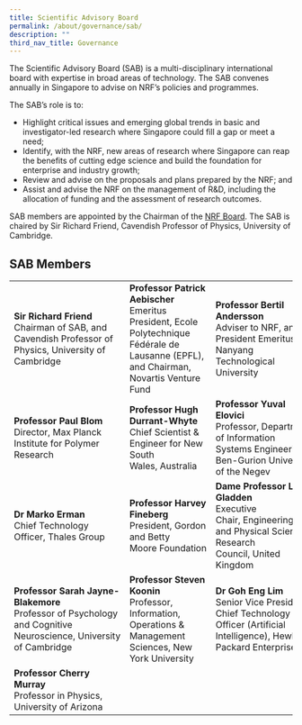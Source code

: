 ```yaml
---
title: Scientific Advisory Board
permalink: /about/governance/sab/
description: ""
third_nav_title: Governance
---
```

The Scientific Advisory Board (SAB) is a multi-disciplinary international board with expertise in broad areas of technology. The SAB convenes annually in Singapore to advise on NRF’s policies and programmes.

The SAB’s role is to:
* Highlight critical issues and emerging global trends in basic and investigator-led research where Singapore could fill a gap or meet a need;
* Identify, with the NRF, new areas of research where Singapore can reap the benefits of cutting edge science and build the foundation for enterprise and industry growth;
* Review and advise on the proposals and plans prepared by the NRF; and
* Assist and advise the NRF on the management of R&amp;D, including the allocation of funding and the assessment of research outcomes.

SAB members are appointed by the Chairman of the [NRF Board](/about/governance/nrfb/). The SAB is chaired by Sir Richard Friend, Cavendish Professor of Physics, University of Cambridge.

## SAB Members ##



|  |  |  |
| -------- | -------- | -------- |
| **Sir Richard Friend**<br>Chairman of SAB, and Cavendish Professor of Physics,&nbsp;University of Cambridge | **Professor Patrick Aebischer**<br>Emeritus President, Ecole Polytechnique Fédérale de Lausanne (EPFL), and Chairman, Novartis Venture Fund | **Professor Bertil Andersson**<br>Adviser to NRF, and President Emeritus of Nanyang Technological University
|**Professor Paul Blom**<br>Director, Max Planck Institute for Polymer Research | **Professor Hugh Durrant-Whyte**<br>Chief Scientist &amp; Engineer for New South Wales,&nbsp;Australia | **Professor Yuval Elovici**<br>Professor,&nbsp;Department of Information Systems Engineering, Ben-Gurion University of the Negev
| **Dr Marko Erman**<br>Chief Technology Officer, Thales Group | **Professor&nbsp;Harvey Fineberg**<br>President, Gordon and&nbsp;Betty Moore&nbsp;Foundation | **Dame Professor Lynn Gladden**<br>Executive Chair,&nbsp;Engineering and Physical Sciences Research Council,&nbsp;United Kingdom
|**Professor Sarah Jayne-Blakemore**<br>Professor of Psychology and&nbsp;Cognitive Neuroscience,&nbsp;University of Cambridge | **Professor Steven Koonin**<br> Professor, Information, Operations &amp; Management Sciences, New York University | **Dr Goh Eng Lim**<br>Senior Vice President, Chief Technology Officer (Artificial Intelligence),&nbsp;Hewlett Packard Enterprise
| **Professor Cherry Murray**<br>Professor in Physics, University of Arizona
